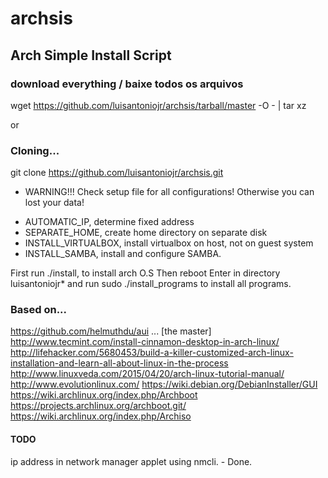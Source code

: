 # archsis

## Arch Simple Install Script

### download everything / baixe todos os arquivos
wget https://github.com/luisantoniojr/archsis/tarball/master -O - | tar xz

or

### Cloning...
git clone https://github.com/luisantoniojr/archsis.git

* WARNING!!!
Check setup file for all configurations! Otherwise you can lost your data!

+ AUTOMATIC_IP, determine fixed address
+ SEPARATE_HOME, create home directory on separate disk
+ INSTALL_VIRTUALBOX, install virtualbox on host, not on guest system
+ INSTALL_SAMBA, install and configure SAMBA.

First run ./install, to install arch O.S
Then reboot
Enter in directory luisantoniojr* and run sudo ./install_programs to install all programs.

### Based on...
https://github.com/helmuthdu/aui ... [the master]
http://www.tecmint.com/install-cinnamon-desktop-in-arch-linux/
http://lifehacker.com/5680453/build-a-killer-customized-arch-linux-installation-and-learn-all-about-linux-in-the-process
http://www.linuxveda.com/2015/04/20/arch-linux-tutorial-manual/
http://www.evolutionlinux.com/
https://wiki.debian.org/DebianInstaller/GUI
https://wiki.archlinux.org/index.php/Archboot
https://projects.archlinux.org/archboot.git/
https://wiki.archlinux.org/index.php/Archiso

#### TODO
ip address in network manager applet using nmcli. - Done.
